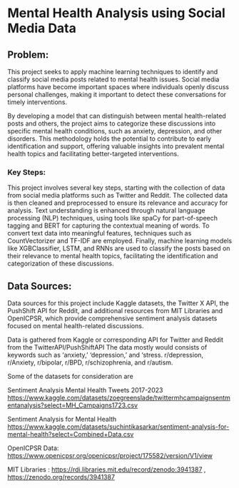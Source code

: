 # Mental Health Analysis using Social Media Data

## Problem:

This project seeks to apply machine learning techniques to identify and classify social media posts related to mental health issues. Social media platforms have become important spaces where individuals openly discuss personal challenges, making it important to detect these conversations for timely interventions. 

By developing a model that can distinguish between mental health-related posts and others, the project aims to categorize these discussions into specific mental health conditions, such as anxiety, depression, and other disorders. This methodology holds the potential to contribute to early identification and support, offering valuable insights into prevalent mental health topics and facilitating better-targeted interventions.

### Key Steps:

This project involves several key steps, starting with the collection of data from social media platforms such as Twitter and Reddit. 
The collected data is then cleaned and preprocessed to ensure its relevance and accuracy for analysis. 
Text understanding is enhanced through natural language processing (NLP) techniques, using tools like spaCy for part-of-speech tagging and BERT for capturing the contextual meaning of words. 
To convert text data into meaningful features, techniques such as CountVectorizer and TF-IDF are employed. 
Finally, machine learning models like XGBClassifier, LSTM, and RNNs are used to classify the posts based on their relevance to mental health topics, facilitating the identification and categorization of these discussions.

## Data Sources:

Data sources for this project include Kaggle datasets, the Twitter X API, the PushShift API for Reddit, and additional resources from MIT Libraries and OpenICPSR, which provide comprehensive sentiment analysis datasets focused on mental health-related discussions.

Data is gathered from Kaggle or corresponding API for Twitter and Reddit from the TwitterAPI/PushShiftAPI
The data mostly would consists of keywords such as ‘anxiety,’ ‘depression,’ and ‘stress. r/depression, r/Anxiety,
r/bipolar, r/BPD, r/schizophrenia, and r/autism.

Some of the datasets for consideration are 

Sentiment Analysis Mental Health Tweets 2017-2023
https://www.kaggle.com/datasets/zoegreenslade/twittermhcampaignsentmentanalysis?select=MH_Campaigns1723.csv

Sentiment Analysis for Mental Health
https://www.kaggle.com/datasets/suchintikasarkar/sentiment-analysis-for-mental-health?select=Combined+Data.csv

OpenICPSR Data: 
https://www.openicpsr.org/openicpsr/project/175582/version/V1/view

MIT Libraries : 
https://rdi.libraries.mit.edu/record/zenodo:3941387 , https://zenodo.org/records/3941387

